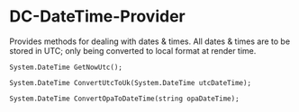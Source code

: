 # DC-DateTime-Provider

Provides methods for dealing with dates & times. All dates & times are to be stored in UTC; only being converted to local format at render time.

```
System.DateTime GetNowUtc();

System.DateTime ConvertUtcToUk(System.DateTime utcDateTime);

System.DateTime ConvertOpaToDateTime(string opaDateTime);
```